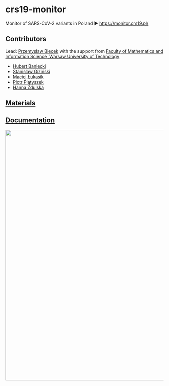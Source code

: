 # crs19-monitor

Monitor of SARS-CoV-2 variants in Poland ▶️ https://monitor.crs19.pl/

## Contributors

Lead: [Przemysław Biecek](https://biecek.pl) with the support from [Faculty of Mathematics and Information Science, Warsaw University of Technology](https://ww2.mini.pw.edu.pl)

* [Hubert Baniecki](https://github.com/hbaniecki)
* [Stanisław Giziński](https://github.com/Gizzio)
* [Maciej Łukasik](https://github.com/maciej-lukasik-va)
* [Piotr Piątyszek](https://github.com/piotrpiatyszek)
* [Hanna Zdulska](https://github.com/HaZdula)

## [Materials](https://github.com/MI2DataLab/crs19-monitor/wiki/Materials)

## [Documentation](https://github.com/MI2DataLab/crs19-monitor/wiki/Documentation)

<p align="center">
<img width=800 src="https://github.com/MI2DataLab/crs19-monitor/blob/main/doc/schema.svg">
</p>
